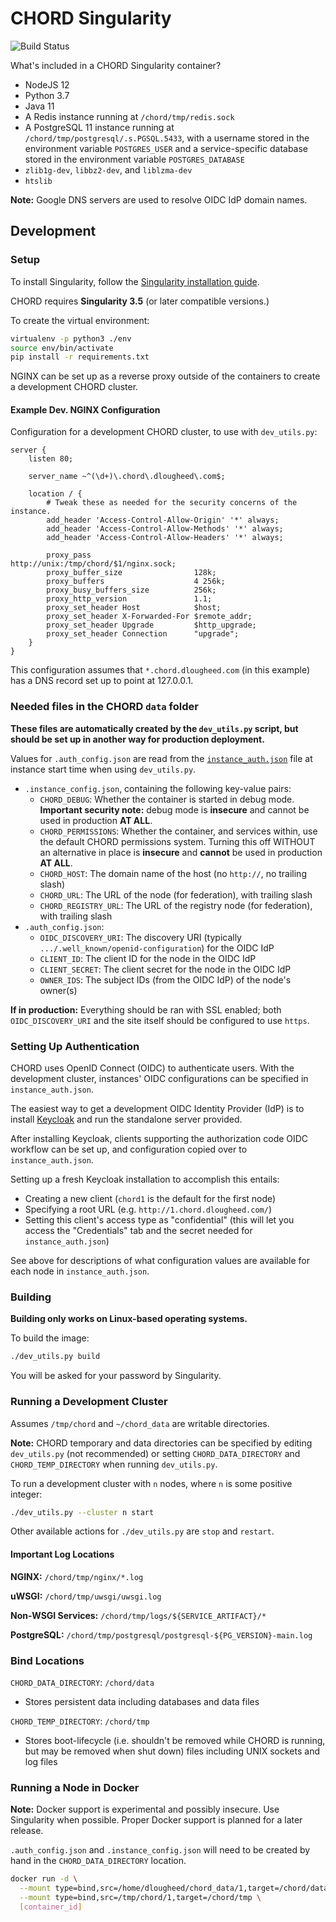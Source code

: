 # CHORD Singularity

![Build Status](https://travis-ci.org/c3g/chord_singularity.svg?branch=master)

What's included in a CHORD Singularity container?

  * NodeJS 12
  * Python 3.7
  * Java 11
  * A Redis instance running at `/chord/tmp/redis.sock`
  * A PostgreSQL 11 instance running at `/chord/tmp/postgresql/.s.PGSQL.5433`,
    with a username stored in the environment variable `POSTGRES_USER` and a
    service-specific database stored in the environment variable
    `POSTGRES_DATABASE`
  * `zlib1g-dev`, `libbz2-dev`, and `liblzma-dev`
  * `htslib`

**Note:** Google DNS servers are used to resolve OIDC IdP domain names.


## Development

### Setup

To install Singularity, follow the
[Singularity installation guide](https://sylabs.io/guides/3.5/user-guide/installation.html).

CHORD requires **Singularity 3.5** (or later compatible versions.)

To create the virtual environment:

```bash
virtualenv -p python3 ./env
source env/bin/activate
pip install -r requirements.txt
```

NGINX can be set up as a reverse proxy outside of the containers to create a
development CHORD cluster.

#### Example Dev. NGINX Configuration

Configuration for a development CHORD cluster, to use with `dev_utils.py`:

```nginx
server {
    listen 80;

    server_name ~^(\d+)\.chord\.dlougheed\.com$;

    location / {
        # Tweak these as needed for the security concerns of the instance.
        add_header 'Access-Control-Allow-Origin' '*' always;
        add_header 'Access-Control-Allow-Methods' '*' always;
        add_header 'Access-Control-Allow-Headers' '*' always;

        proxy_pass                       http://unix:/tmp/chord/$1/nginx.sock;
        proxy_buffer_size                128k;
        proxy_buffers                    4 256k;
        proxy_busy_buffers_size          256k;
        proxy_http_version               1.1;
        proxy_set_header Host            $host;
        proxy_set_header X-Forwarded-For $remote_addr;
        proxy_set_header Upgrade         $http_upgrade;
        proxy_set_header Connection      "upgrade";
    }
}
```

This configuration assumes that `*.chord.dlougheed.com` (in this example) has
a DNS record set up to point at 127.0.0.1.


### Needed files in the CHORD `data` folder

**These files are automatically created by the `dev_utils.py` script, but
should be set up in another way for production deployment.**

Values for `.auth_config.json` are read from the
[`instance_auth.json`](instance_auth.json) file at instance start time when
using `dev_utils.py`.

  * `.instance_config.json`, containing the following key-value pairs:
    * `CHORD_DEBUG`: Whether the container is started in debug mode.
      **Important security note:** debug mode is **insecure** and cannot be
      used in production **AT ALL**.
    * `CHORD_PERMISSIONS`: Whether the container, and services within, use the
      default CHORD permissions system. Turning this off WITHOUT an alternative
      in place is **insecure** and **cannot** be used in production **AT ALL**.
    * `CHORD_HOST`: The domain name of the host (no `http://`, no trailing
      slash)
    * `CHORD_URL`: The URL of the node (for federation), with trailing slash
    * `CHORD_REGISTRY_URL`: The URL of the registry node (for federation),
      with trailing slash
  * `.auth_config.json`:
    * `OIDC_DISCOVERY_URI`: The discovery URI (typically
      `.../.well_known/openid-configuration`) for the OIDC IdP
    * `CLIENT_ID`: The client ID for the node in the OIDC IdP
    * `CLIENT_SECRET`: The client secret for the node in the OIDC IdP
    * `OWNER_IDS`: The subject IDs (from the OIDC IdP) of the node's owner(s)

**If in production:** Everything should be ran with SSL enabled; both
`OIDC_DISCOVERY_URI` and the site itself should be configured to use `https`.


### Setting Up Authentication

CHORD uses OpenID Connect (OIDC) to authenticate users. With the development
cluster, instances' OIDC configurations can be specified in
`instance_auth.json`.

The easiest way to get a development OIDC Identity Provider (IdP) is to install
[Keycloak](https://www.keycloak.org/docs/latest/getting_started/index.html) and
run the standalone server provided.

After installing Keycloak, clients supporting the authorization code OIDC
workflow can be set up, and configuration copied over to `instance_auth.json`.

Setting up a fresh Keycloak installation to accomplish this entails:

  * Creating a new client (`chord1` is the default for the first node)
  * Specifying a root URL (e.g. `http://1.chord.dlougheed.com/`)
  * Setting this client's access type as "confidential"
    (this will let you access the "Credentials" tab and the
    secret needed for `instance_auth.json`)

See above for descriptions of what configuration values are available for each
node in `instance_auth.json`.


### Building

**Building only works on Linux-based operating systems.**

To build the image:

```bash
./dev_utils.py build
```

You will be asked for your password by Singularity.


### Running a Development Cluster

Assumes `/tmp/chord` and `~/chord_data` are writable directories.

**Note:** CHORD temporary and data directories can be specified by editing `dev_utils.py` (not recommended) or setting
`CHORD_DATA_DIRECTORY` and `CHORD_TEMP_DIRECTORY` when running `dev_utils.py`.

To run a development cluster with `n` nodes, where `n` is some positive integer:

```bash
./dev_utils.py --cluster n start
```

Other available actions for `./dev_utils.py` are `stop` and `restart`.


#### Important Log Locations

**NGINX:** `/chord/tmp/nginx/*.log`

**uWSGI:** `/chord/tmp/uwsgi/uwsgi.log`

**Non-WSGI Services:** `/chord/tmp/logs/${SERVICE_ARTIFACT}/*`

**PostgreSQL:** `/chord/tmp/postgresql/postgresql-${PG_VERSION}-main.log`


### Bind Locations

`CHORD_DATA_DIRECTORY`: `/chord/data`
* Stores persistent data including databases and data files

`CHORD_TEMP_DIRECTORY`: `/chord/tmp`
* Stores boot-lifecycle (i.e. shouldn't be removed while CHORD is running, but
  may be removed when shut down) files including UNIX sockets and log files


### Running a Node in Docker

**Note:** Docker support is experimental and possibly insecure. Use Singularity
when possible. Proper Docker support is planned for a later release.

`.auth_config.json` and `.instance_config.json` will need to be created by hand
in the `CHORD_DATA_DIRECTORY` location.

```bash
docker run -d \
  --mount type=bind,src=/home/dlougheed/chord_data/1,target=/chord/data \
  --mount type=bind,src=/tmp/chord/1,target=/chord/tmp \
  [container_id]
```
